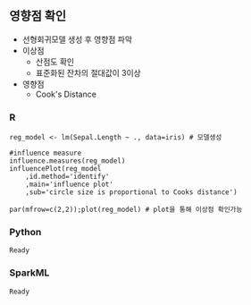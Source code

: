 ## 영향점 확인
- 선형회귀모델 생성 후 영향점 파악
- 이상점
  - 산점도 확인
  - 표준화된 잔차의 절대값이 3이상
- 영향점
  - Cook's Distance

### R
    reg_model <- lm(Sepal.Length ~ ., data=iris) # 모델생성

    #influence measure
    influence.measures(reg_model)
    influencePlot(reg_model
        ,id.method='identify'
        ,main='influence plot'
        ,sub='circle size is proportional to Cooks distance')

    par(mfrow=c(2,2));plot(reg_model) # plot을 통해 이상점 확인가능


### Python
    Ready

### SparkML
    Ready
